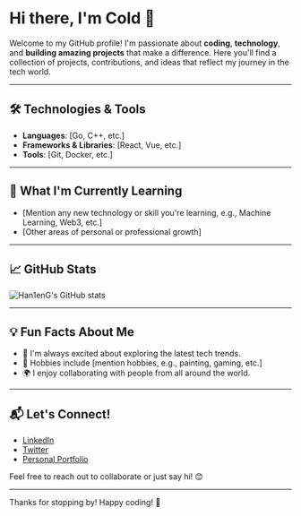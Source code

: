 # Hi there, I'm Cold 👋

Welcome to my GitHub profile! I'm passionate about **coding**, **technology**, and **building amazing projects** that make a difference. Here you'll find a collection of projects, contributions, and ideas that reflect my journey in the tech world.

---

## 🛠️ Technologies & Tools

- **Languages**: [Go, C++, etc.]
- **Frameworks & Libraries**: [React, Vue, etc.]
- **Tools**: [Git, Docker, etc.]

---

## 🌱 What I'm Currently Learning

- [Mention any new technology or skill you're learning, e.g., Machine Learning, Web3, etc.]
- [Other areas of personal or professional growth]

---

## 📈 GitHub Stats

![Han1enG's GitHub stats](https://github-readme-stats.vercel.app/api?username=Han1enG&show_icons=true&theme=radical)

---

## 💡 Fun Facts About Me

- 🚀 I'm always excited about exploring the latest tech trends.
- 🎨 Hobbies include [mention hobbies, e.g., painting, gaming, etc.]
- 🌍 I enjoy collaborating with people from all around the world.

---

## 📬 Let's Connect!

- [LinkedIn](#)  
- [Twitter](#)  
- [Personal Portfolio](#)

Feel free to reach out to collaborate or just say hi! 😊

---

Thanks for stopping by! Happy coding! 🚀
